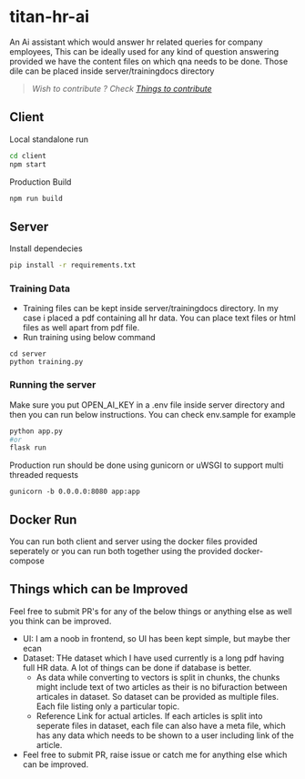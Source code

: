 # titan-hr-ai
An Ai assistant which would answer hr related queries for company employees, This can be ideally used for any kind of question answering provided we have the content files on which qna needs to be done. Those dile can be placed inside server/trainingdocs directory

> *_Wish to contribute ? Check [Things to contribute](#things-which-can-be-improved)_*

## Client
 
Local standalone run
```bash
cd client
npm start
```
Production Build

```bash
npm run build
```

## Server

Install dependecies

```bash
pip install -r requirements.txt
```

### Training Data
- Training files can be kept inside server/trainingdocs directory. In my case i placed a pdf containing all hr data. You can place text files or html files as well apart from pdf file.
- Run training using below command
```shell
cd server
python training.py
```

### Running the server
Make sure you put OPEN_AI_KEY in a .env file inside server directory and then you can run below instructions. You can check env.sample for example
```bash
python app.py
#or
flask run
```

Production run should be done using gunicorn or uWSGI to support multi threaded requests
```
gunicorn -b 0.0.0.0:8080 app:app
```

## Docker Run

You can run both client and server using the docker files provided seperately or you can run both together using the provided docker-compose

## Things which can be Improved
Feel free to submit PR's for any of the below things or anything else as well you think can be improved.
- UI: I am a noob in frontend, so UI has been kept simple, but maybe ther ecan
- Dataset: THe dataset which I have used currently is a long pdf having full HR data. A lot of things can be done if database is better.
  - As data while converting to vectors is split in chunks, the chunks might include text of two articles as their is no bifuraction between articales in dataset. So dataset can be provided as multiple files. Each file listing only a particular topic.
  - Reference Link for actual articles. If each articles is split into seperate files in dataset, each file can also have a meta file, which has any data which needs to be shown to a user including link of the article.
- Feel free to submit PR, raise issue or catch me for anything else which can be improved.